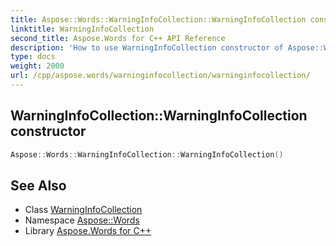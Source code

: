 ```yaml
---
title: Aspose::Words::WarningInfoCollection::WarningInfoCollection constructor
linktitle: WarningInfoCollection
second_title: Aspose.Words for C++ API Reference
description: 'How to use WarningInfoCollection constructor of Aspose::Words::WarningInfoCollection class in C++.'
type: docs
weight: 2000
url: /cpp/aspose.words/warninginfocollection/warninginfocollection/
---
```

## WarningInfoCollection::WarningInfoCollection constructor




```cpp
Aspose::Words::WarningInfoCollection::WarningInfoCollection()
```

## See Also

* Class [WarningInfoCollection](../)
* Namespace [Aspose::Words](../../)
* Library [Aspose.Words for C++](../../../)

